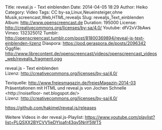 Title: reveal.js - Text einblenden
Date: 2014-04-05 18:29
Author: Heiko
Category: Video
Tags: CC by-sa,Linux,Neueinsteiger,ohne Musik,screencast,Web,HTML,revealjs
Slug: revealjs_Text_einblenden
Album: http://www.openscreencast.de
Duration: 195000
License: http://creativecommons.org/licenses/by-sa/4.0/
Youtube: dfV2xV3bAws
Vimeo: 132325012
Tumblr: http://openscreencast.tumblr.com/post/81800369894/reveal-js-text-einblenden-lizenz
Diaspora: https://pod.geraspora.de/posts/2096342
Oggfile: http://www.librecontent.de/openscreencast/videos/openscreencast_videos_web/revealjs_fragment.ogg

reveal.js - Text einblenden  
Lizenz: <http://creativecommons.org/licenses/by-sa/4.0/>  
  
Textquelle: <http://www.freiesmagazin.de/freiesMagazin-2014-03>  
Präsentationen mit HTML und reveal.js von Jochen Schnelle <http://noisefloor-
net.blogspot.de/>  
Lizenz: <http://creativecommons.org/licenses/by-sa/4.0/>  
  
<https://github.com/hakimel/reveal.js/releases>  
  
Weitere Videos in der reveal.js-Playlist:
<https://www.youtube.com/playlist?list=PLQSXX2BYCVV1ieDYloafr43qy5NnY5WT5>  
  

